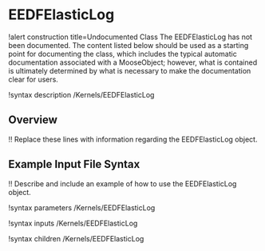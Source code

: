 # EEDFElasticLog

!alert construction title=Undocumented Class
The EEDFElasticLog has not been documented. The content listed below should be used as a starting point for
documenting the class, which includes the typical automatic documentation associated with a
MooseObject; however, what is contained is ultimately determined by what is necessary to make the
documentation clear for users.

!syntax description /Kernels/EEDFElasticLog

## Overview

!! Replace these lines with information regarding the EEDFElasticLog object.

## Example Input File Syntax

!! Describe and include an example of how to use the EEDFElasticLog object.

!syntax parameters /Kernels/EEDFElasticLog

!syntax inputs /Kernels/EEDFElasticLog

!syntax children /Kernels/EEDFElasticLog
